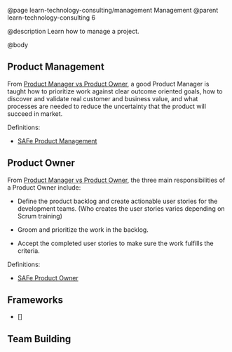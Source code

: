 @page learn-technology-consulting/management Management
@parent learn-technology-consulting 6

@description Learn how to manage a project.

@body


## Product Management


From [Product Manager vs Product Owner](https://medium.com/@melissaperri/product-manager-vs-product-owner-57ff829aa74d), a good Product Manager is taught how to prioritize work against clear outcome oriented goals, how to discover and validate real customer and business value, and what processes are needed to reduce the uncertainty that the product will succeed in market.

Definitions:

- [SAFe Product Management](https://www.scaledagileframework.com/product-and-solution-management/)

## Product Owner

From [Product Manager vs Product Owner](https://medium.com/@melissaperri/product-manager-vs-product-owner-57ff829aa74d), the three main responsibilities of a Product Owner include:

- Define the product backlog and create actionable user stories for the development teams. (Who creates the user stories varies depending on Scrum training)

- Groom and prioritize the work in the backlog.

- Accept the completed user stories to make sure the work fulfills the criteria.


Definitions:

- [SAFe Product Owner](https://www.scaledagileframework.com/product-owner/)


## Frameworks

- []


## Team Building
